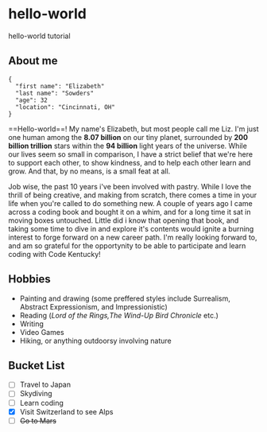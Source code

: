 # hello-world
hello-world tutorial

## About me

```
{
  "first name": "Elizabeth"
  "last name": "Sowders"
  "age": 32
  "location": "Cincinnati, OH"
}
```

==Hello-world==! My name's Elizabeth, but most people call me Liz. I'm just one human among the **8.07 billion** on our tiny planet, 
surrounded by **200 billion trillion** stars within the **94 billion** light years of the universe. 
While our lives seem so small in comparison, I have a strict belief that we're here to support each other, to show kindness, and to help each other learn and grow. 
And that, by no means, is a small feat at all. 

Job wise, the past 10 years i've been involved with pastry. While I love the thrill of being creative, and making from scratch, 
there comes a time in your life when you're called to do something new. A couple of years ago I came across a coding book and bought it on a whim, 
and for a long time it sat in moving boxes untouched. Little did i know that opening that book, and taking some time to dive in and 
explore it's contents would ignite a burning interest to forge forward on a new career path. I'm really looking forward to, and am so grateful for the opportynity 
to be able to participate and learn coding with Code Kentucky!  

## Hobbies
  - Painting and drawing (some preffered styles include Surrealism, Abstract Expressionism, and Impressionistic)
  - Reading (*Lord of the Rings,The Wind-Up Bird Chronicle* etc.)
  - Writing
  - Video Games
  - Hiking, or anything outdoorsy involving nature

## Bucket List
  - [ ] Travel to Japan
  - [ ] Skydiving
  - [ ] Learn coding
  - [x] Visit Switzerland to see Alps
  - [ ] ~~Go to Mars~~
